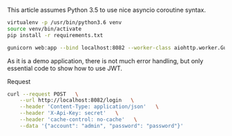 This article assumes Python 3.5 to use nice asyncio coroutine syntax.

```bash
virtualenv -p /usr/bin/python3.6 venv
source venv/bin/activate
pip install -r requirements.txt
```

```bash
gunicorn web:app --bind localhost:8082 --worker-class aiohttp.worker.GunicornWebWorker --reload
```

As it is a demo application, there is not much error handling, but only essential code to show how to use JWT.

Request

```bash
curl --request POST   \
    --url http://localhost:8082/login   \
    --header 'Content-Type: application/json'   \
    --header 'X-Api-Key: secret'   \
    --header 'cache-control: no-cache'   \
    --data '{"account": "admin", "password": "password"}'
```
